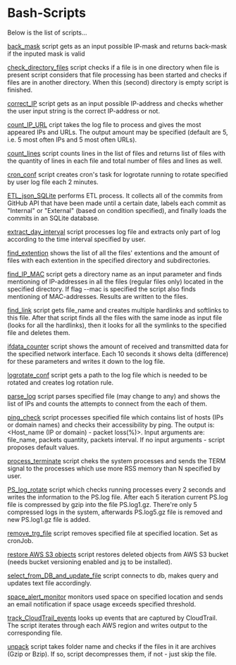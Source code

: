 # Bash-Scripts
Below is the list of scripts...  

[back_mask](https://github.com/AlexKuchynskyi/Bash-Scripts/blob/master/back_mask.sh) script gets as an input possible IP-mask and returns back-mask if the inputed mask is valid  
  
[check_directory_files](https://github.com/AlexKuchynskyi/Bash-Scripts/blob/master/check_directory_files.sh) script checks if a file is in one directory when file is present script considers that file processing has been started and checks if files are in another directory. When this (second) directory is empty script is finished.  

[correct_IP](https://github.com/AlexKuchynskyi/Bash-Scripts/blob/master/check_IP) script gets as an input possible IP-address and checks whether the user input string is the correct IP-address or not.  

[count_IP_URL](https://github.com/AlexKuchynskyi/Bash-Scripts/blob/master/count_IP_URL.sh) cript takes the log file to process and gives the most appeared IPs and URLs. The output amount may be specified (default are 5, i.e. 5 most often IPs and 5 most often URLs).  

[count_lines](https://github.com/AlexKuchynskyi/Bash-Scripts/blob/master/count_lines.sh) script counts lines in the list of files and returns list of files with the quantity of lines in each file and total number of files and lines as well.  

[cron_conf](https://github.com/AlexKuchynskyi/Bash-Scripts/blob/master/cron_conf) script creates cron's task for logrotate running to rotate specified by user log file each 2 minutes.  

[ETL_json_SQLite](https://github.com/AlexKuchynskyi/Bash-Scripts/blob/master/ETL_json_SQLite.bash) performs ETL process. It collects all of the commits from GitHub API that have been made until a certain date, labels each commit as "Internal" or "External" (based on condition specified), and finally loads the commits in an SQLite database.

[extract_day_interval](https://github.com/AlexKuchynskyi/Bash-Scripts/blob/master/extract_date_interval) script processes log file and extracts only part of log according to the time interval specified by user.

[find_extention](https://github.com/AlexKuchynskyi/Bash-Scripts/blob/master/find_extentions.sh) shows the list of all the files' extentions and the amount of files with each extention in the specified directory and subdirectories.

[find_IP_MAC](https://github.com/AlexKuchynskyi/Bash-Scripts/blob/master/find_IP_MAC) script gets a directory name as an input parameter and finds mentioning of IP-addresses in all the files (regular files only) located in the specified directory. If flag --mac is specified the script also finds mentioning of MAC-addresses. Results are written to the files.  

[find_link](https://github.com/AlexKuchynskyi/Bash-Scripts/blob/master/fild_link.sh) script gets file_name and creates multiple hardlinks and softlinks to this file. After that script finds all the files with the same inode as input file (looks for all the hardlinks), then it looks for all the symlinks to the specified file and deletes them.  

[ifdata_counter](https://github.com/AlexKuchynskyi/Bash-Scripts/blob/master/ifdata_counter.sh) script shows the amount of received and transmitted data for the specified network interface. Each 10 seconds it shows delta (difference) for these parameters and writes it down to the log file.  

[logrotate_conf](https://github.com/AlexKuchynskyi/Bash-Scripts/blob/master/logrotate_conf) script gets a path to the log file 
which is needed to be rotated and creates log rotation rule.  

[parse_log](https://github.com/AlexKuchynskyi/Bash-Scripts/blob/master/parse_log.sh) script parses specified file (may change to any) and shows the list of IPs and counts the attempts to connect from the each of them.  

[ping_check](https://github.com/AlexKuchynskyi/Bash-Scripts/blob/master/ping_check.sh) script processes specified file which contains list of hosts (IPs or domain names) and checks their accessibility by ping. The output is: <Host_name (IP or domain) - packet loss(%)>. Input arguments are: file_name, packets quantity, packets interval. If no input arguments - script proposes default values.  

[process_terminate](https://github.com/AlexKuchynskyi/Bash-Scripts/blob/master/process_terminate) script cheks the system processes and sends the TERM signal to the processes which use more RSS memory than N specified by user.    

[PS_log_rotate](https://github.com/AlexKuchynskyi/Bash-Scripts/blob/master/PS_log_rotate) script which checks running processes every 2 seconds and writes the information to the PS.log file. After each 5 iteration current PS.log file is compressed by gzip into the file PS.log1.gz. There're only 5 compressed logs in the system, afterwards PS.log5.gz file is removed and new PS.log1.gz file is added. 

[remove_trg_file](https://github.com/AlexKuchynskyi/Bash-Scripts/blob/master/remove_trg_file.sh) script removes specified file at specified location. Set as cronJob.

[restore AWS S3 objects](https://github.com/AlexKuchynskyi/Bash-Scripts/blob/master/restore_s3_objects.sh) script restores deleted objects from AWS S3 bucket (needs bucket versioning enabled and jq to be installed).

[select_from_DB_and_update_file](https://github.com/AlexKuchynskyi/Bash-Scripts/blob/master/select_from_DB_and_update_txt_file.sh) script connects to db, makes query and updates text file accordingly.

[space_alert_monitor](https://github.com/AlexKuchynskyi/Bash-Scripts/blob/master/space_monitor_alert.sh) monitors used space on specified location and sends an email notification if space usage exceeds specified threshold.  

[track_CloudTrail_events](https://github.com/AlexKuchynskyi/Bash-Scripts/blob/master/track_CloudTrail_events_regions.sh) looks up events that are captured by CloudTrail. The script iterates through each AWS region and writes output to the corresponding file.

[unpack](https://github.com/AlexKuchynskyi/Bash-Scripts/edit/master/unpack.sh) script takes folder name and checks if the files in it are archives (Gzip or Bzip). If so, script decompresses them, if not - just skip the file.
